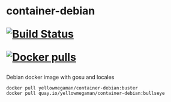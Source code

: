 # container-debian <p><a href="https://github.com/yellowmegaman/container-debian/actions"><img src="https://github.com/yellowmegaman/container-debian/workflows/container/badge.svg" alt="Build Status"></a><a href="https://hub.docker.com/r/yellowmegaman/container-debian"></p><p><img src="https://img.shields.io/docker/pulls/yellowmegaman/container-debian?style=flat-square" alt="Docker pulls"></a></p>

Debian docker image with gosu and locales

```
docker pull yellowmegaman/container-debian:buster
docker pull quay.io/yellowmegaman/container-debian:bullseye
```
